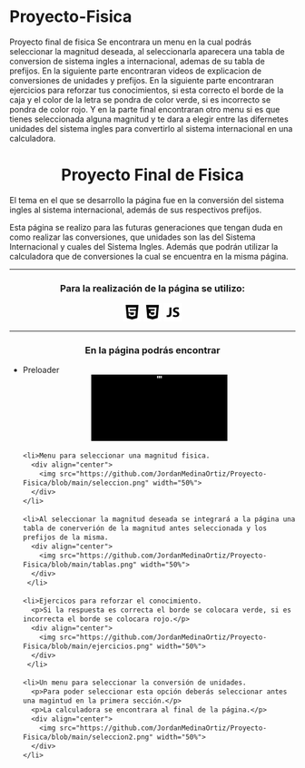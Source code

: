 # Proyecto-Fisica
Proyecto final de fisica
Se encontrara un menu en la cual podrás seleccionar la magnitud deseada, al seleccionarla aparecera una tabla de conversion de sistema ingles a internacional, ademas de su tabla de prefijos.
En la siguiente parte encontraran videos de explicacion de conversiones de unidades y prefijos.
En la siguiente parte encontraran ejercicios para reforzar tus conocimientos, si esta correcto el borde de la caja y el color de la letra se pondra de color verde, si es incorrecto se pondra de color rojo.
Y en la parte final encontraran otro menu si es que tienes seleccionada alguna magnitud y te dara a elegir entre las difernetes unidades del sistema ingles para convertirlo al sistema internacional en una calculadora.

<div>
  <h1  align="center">Proyecto Final de Fisica</h1>
  <p>El tema en el que se desarrollo la página fue en la conversión del sistema ingles al sistema internacional, además de sus respectivos prefijos.<p>
  <p>Esta página se realizo para las futuras generaciones que tengan duda en como realizar las conversiones, que unidades son las del Sistema Internacional y cuales del Sistema Ingles. Además que podrán utilizar la calculadora que de conversiones la cual se encuentra en la misma página.</p>
</div>

---

<div align="center">
  <h3>Para la realización de la página se utilizo:</h2>
  <img src="https://github.com/vorillaz/devicons/raw/master/!PNG/html5.png" alt="HTML5">
  <img src="https://github.com/vorillaz/devicons/raw/master/!PNG/css3.png" alt="CSS3">
  <img src="https://github.com/vorillaz/devicons/blob/master/!PNG/javascript.png" alt="JavaScript">
</div>

---

<div>
  <h3 align="center">En la página podrás encontrar</h3>
  <ul>
    <li>Preloader
      <div align="center">
        <img src="https://github.com/JordanMedinaOrtiz/Proyecto-Fisica/blob/main/preloader.png" width="50%">
      </div>
    </li>
    
    <li>Menu para seleccionar una magnitud fisica.
      <div align="center">
        <img src="https://github.com/JordanMedinaOrtiz/Proyecto-Fisica/blob/main/seleccion.png" width="50%">
      </div>
    </li>
    
    <li>Al seleccionar la magnitud deseada se integrará a la página una tabla de conerverión de la magnitud antes seleccionada y los prefijos de la misma.
      <div align="center">
        <img src="https://github.com/JordanMedinaOrtiz/Proyecto-Fisica/blob/main/tablas.png" width="50%">
      </div>
     </li>
    
    <li>Ejercicos para reforzar el conocimiento.
      <p>Si la respuesta es correcta el borde se colocara verde, si es incorrecta el borde se colocara rojo.</p>
      <div align="center">
        <img src="https://github.com/JordanMedinaOrtiz/Proyecto-Fisica/blob/main/ejercicios.png" width="50%">
      </div>
     </li>
    
    <li>Un menu para seleccionar la conversión de unidades.
      <p>Para poder seleccionar esta opción deberás seleccionar antes una magintud en la primera sección.</p>
      <p>La calculadora se encontrara al final de la página.</p>
      <div align="center">
        <img src="https://github.com/JordanMedinaOrtiz/Proyecto-Fisica/blob/main/seleccion2.png" width="50%">
      </div>
    </li> 
      
  </ul>
</div>
